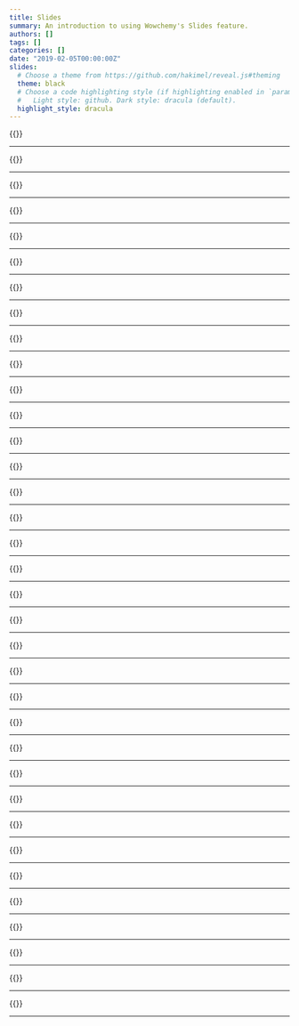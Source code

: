 ```yaml
---
title: Slides
summary: An introduction to using Wowchemy's Slides feature.
authors: []
tags: []
categories: []
date: "2019-02-05T00:00:00Z"
slides:
  # Choose a theme from https://github.com/hakimel/reveal.js#theming
  theme: black
  # Choose a code highlighting style (if highlighting enabled in `params.toml`)
  #   Light style: github. Dark style: dracula (default).
  highlight_style: dracula
---
```


{{<slide background-image="./Slides/DevFest2019-01.jpg">}}

---

{{<slide background-image="./Slides/DevFest2019-02.jpg">}}

---

{{<slide background-image="./Slides/DevFest2019-03.jpg">}}


---

{{<slide background-image="./Slides/DevFest2019-04.jpg">}}

---

{{<slide background-image="./Slides/DevFest2019-05.jpg">}}


---

{{<slide background-image="./Slides/DevFest2019-06.jpg">}}

---

{{<slide background-image="./Slides/DevFest2019-07.jpg">}}


---

{{<slide background-image="./Slides/DevFest2019-08.jpg">}}

---

{{<slide background-image="./Slides/DevFest2019-09.jpg">}}


---

{{<slide background-image="./Slides/DevFest2019-10.jpg">}}

---

{{<slide background-image="./Slides/DevFest2019-11.jpg">}}


---

{{<slide background-image="./Slides/DevFest2019-12.jpg">}}

---

{{<slide background-image="./Slides/DevFest2019-13.jpg">}}

---

{{<slide background-image="./Slides/DevFest2019-14.jpg">}}

---

{{<slide background-image="./Slides/DevFest2019-15.jpg">}}

---

{{<slide background-image="./Slides/DevFest2019-16.jpg">}}

---

{{<slide background-image="./Slides/DevFest2019-17.jpg">}}


---

{{<slide background-image="./Slides/DevFest2019-18.jpg">}}

---


{{<slide background-image="./Slides/DevFest2019-20.jpg">}}

---

{{<slide background-image="./Slides/DevFest2019-21.jpg">}}

---

{{<slide background-image="./Slides/DevFest2019-22.jpg">}}

---

{{<slide background-image="./Slides/DevFest2019-23.jpg">}}

---

{{<slide background-image="./Slides/DevFest2019-24.jpg">}}

---

{{<slide background-image="./Slides/DevFest2019-25.jpg">}}

---

{{<slide background-image="./Slides/DevFest2019-26.jpg">}}

---

{{<slide background-image="./Slides/DevFest2019-27.jpg">}}

---

{{<slide background-image="./Slides/DevFest2019-28.jpg">}}

---

{{<slide background-image="./Slides/DevFest2019-29.jpg">}}

---

{{<slide background-image="./Slides/DevFest2019-30.jpg">}}

---

{{<slide background-image="./Slides/DevFest2019-31.jpg">}}

---

{{<slide background-image="./Slides/DevFest2019-32.jpg">}}

---

{{<slide background-image="./Slides/DevFest2019-33.jpg">}}

---

{{<slide background-image="./Slides/DevFest2019-34.jpg">}}

---

{{<slide background-image="./Slides/DevFest2019-35.jpg">}}

---

{{<slide background-image="./Slides/DevFest2019-36.jpg">}}

---